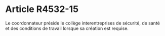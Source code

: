 # Article R4532-15

  
Le coordonnateur préside le collège interentreprises de sécurité, de santé et des conditions de travail lorsque sa création est requise.